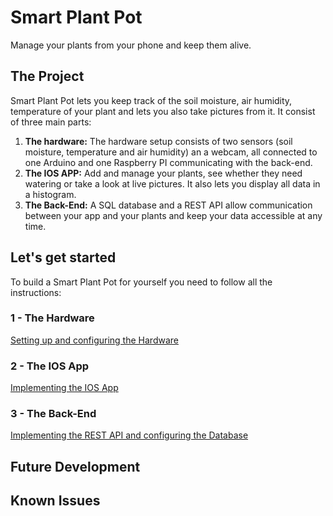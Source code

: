 # Smart Plant Pot
Manage your plants from your phone and keep them alive.

## The Project
Smart Plant Pot lets you keep track of the soil moisture, air humidity, temperature of your plant and lets you also take pictures from it. It consist of three main parts:

1. **The hardware:** The hardware setup consists of two sensors (soil moisture, temperature and air humidity) an a webcam, all connected to one Arduino and one Raspberry PI communicating with the back-end.
2. **The IOS APP:** Add and manage your plants, see whether they need watering or take a look at live pictures. It also lets you display all data in a histogram.
3. **The Back-End:** A SQL database and a REST API allow communication between your app and your plants and keep your data accessible at any time.

## Let's get started
To build a Smart Plant Pot for yourself you need to follow all the instructions:

### 1 - The Hardware
[Setting up and configuring the Hardware]()

### 2 - The IOS App
[Implementing the IOS App]()

### 3 - The Back-End
[Implementing the REST API and configuring the Database](https://github.com/Snuu101/Smart-Plant-Pot)

## Future Development

## Known Issues
